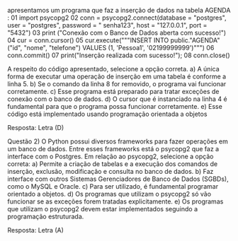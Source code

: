 apresentamos um programa que faz a inserção de dados na tabela AGENDA :
01 import psycopg2
02 conn = psycopg2.connect(database = "postgres", user = "postgres", password = " senha123", host =
"127.0.0.1", port = "5432")
03 print ("Conexão com o Banco de Dados aberta com sucesso!")
04 cur = conn.cursor()
05 cur.execute("""INSERT INTO public."AGENDA" ("id", "nome", "telefone") VALUES (1, 'Pessoa1',
'02199999999')""")
06 conn.commit()
07 print("Inserção realizada com sucesso!");
08 conn.close()

A respeito do código apresentado, selecione a opção correta.
a) A única forma de executar uma operação de inserção em uma tabela é conforme a linha 5.
b) Se o comando da linha 8 for removido, o programa vai funcionar corretamente.
c) Esse programa está preparado para tratar exceções de conexão com o banco de dados.
d) O cursor que é instanciado na linha 4 é fundamental para que o programa possa funcionar
corretamente.
e) Esse código está implementado usando programação orientada a objetos

Resposta: Letra (D)

Questão 2) O Python possui diversos frameworks para fazer operações em um banco de dados.
Entre esses frameworks está o psycopg2 que faz a interface com o Postgres.
Em relação ao psycopg2, selecione a opção correta:
a) Permite a criação de tabelas e a execução dos comandos de inserção, exclusão, modificação e
consulta no banco de dados.
b) Faz interface com outros Sistemas Gerenciadores de Banco de Dados (SGBDs), como o MySQL e
Oracle.
c) Para ser utilizado, é fundamental programar orientado a objetos.
d) Os programas que utilizam o psycopg2 só vão funcionar se as exceções forem tratadas
explicitamente.
e) Os programas que utilizam o psycopg2 devem estar implementados seguindo a programação
estruturada.

Resposta: Letra (A)
